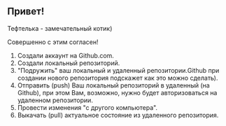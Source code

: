 ## Привет!

Тефтелька - замечательный котик)

Совершенно с этим согласен!

1. Создали аккаунт на Github.com.
2. Создали локальный репозиторий.
3. "Подружить" ваш локальный и удаленный репозитории.Github при создании нового репозитория подскажет как это можно сделать).
4. Отправить (push) Ваш локальный репозиторий в удаленный (на Github), при этом Вам, возможно, нужно будет авторизоваться на удаленном репозитории.
5. Провести изменения "с другого компьютера".
6. Выкачать (pull) актуальное состояние из удаленного репозитория.
